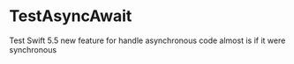 # TestAsyncAwait
Test Swift 5.5 new feature for handle asynchronous code almost is if it were synchronous
